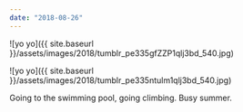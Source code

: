 ```yaml
---
date: "2018-08-26"
---
```


![yo yo]({{ site.baseurl }}/assets/images/2018/tumblr_pe335gfZZP1qlj3bd_540.jpg)

![yo yo]({{ site.baseurl }}/assets/images/2018/tumblr_pe335ntulm1qlj3bd_540.jpg)

Going to the swimming pool, going climbing. Busy summer.
